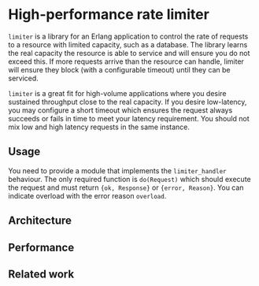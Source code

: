 # High-performance rate limiter

`limiter` is a library for an Erlang application to control the rate
of requests to a resource with limited capacity, such as a
database. The library learns the real capacity the resource is able to
service and will ensure you do not exceed this. If more requests
arrive than the resource can handle, limiter will ensure they block
(with a configurable timeout) until they can be serviced.

`limiter` is a great fit for high-volume applications where you desire
sustained throughput close to the real capacity. If you desire
low-latency, you may configure a short timeout which ensures the
request always succeeds or fails in time to meet your latency
requirement. You should not mix low and high latency requests in the
same instance.

## Usage

You need to provide a module that implements the `limiter_handler`
behaviour. The only required function is `do(Request)` which should
execute the request and must return `{ok, Response}` or `{error,
Reason}`. You can indicate overload with the error reason `overload`.

## Architecture

## Performance

## Related work

